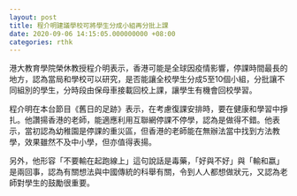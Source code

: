 ```yaml
---
layout: post
title: 程介明建議學校可將學生分成小組再分批上課
date: 2020-09-06 14:15:05.000000000 +08:00
categories: rthk
---
```


港大教育學院榮休教授程介明表示，香港可能是全球因疫情影響，停課時間最長的地方，認為當局和學校可以研究，是否能讓全校學生分成5至10個小組，分批讓不同組別的學生，分時段由保母車接載回校上課，讓學生有機會回校學習。

程介明在本台節目《舊日的足跡》表示，在考慮復課安排時，要在健康和學習中掙扎。他讚揚香港的老師，能適應利用互聯網停課不停學，認為是做得不錯。他表示，當初認為幼稚園是停課的重災區，但香港的老師能在無辦法當中找到方法教學，效果雖然不及中小學，但亦值得表揚。

另外，他形容「不要輸在起跑線上」這句說話是毒藥，「好與不好」與「輸和嬴」是兩回事，認為有關想法與中國傳統的科舉有關，令到人人都想做狀元，又認為老師對學生的鼓勵很重要。
